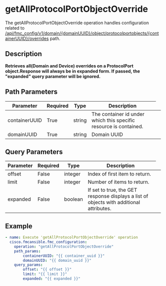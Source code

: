 # getAllProtocolPortObjectOverride

The getAllProtocolPortObjectOverride operation handles configuration related to [/api/fmc_config/v1/domain/{domainUUID}/object/protocolportobjects/{containerUUID}/overrides](/paths//api/fmc_config/v1/domain/{domain_uuid}/object/protocolportobjects/{container_uuid}/overrides.md) path.&nbsp;
## Description
**Retrieves all(Domain and Device) overrides on a ProtocolPort object.Response will always be in expanded form. If passed, the "expanded" query parameter will be ignored.**

## Path Parameters
| Parameter | Required | Type | Description |
| --------- | -------- | ---- | ----------- |
| containerUUID | True | string <td colspan=3> The container id under which this specific resource is contained. |
| domainUUID | True | string <td colspan=3> Domain UUID |

## Query Parameters
| Parameter | Required | Type | Description |
| --------- | -------- | ---- | ----------- |
| offset | False | integer <td colspan=3> Index of first item to return. |
| limit | False | integer <td colspan=3> Number of items to return. |
| expanded | False | boolean <td colspan=3> If set to true, the GET response displays a list of objects with additional attributes. |

## Example
```yaml
- name: Execute 'getAllProtocolPortObjectOverride' operation
  cisco.fmcansible.fmc_configuration:
    operation: "getAllProtocolPortObjectOverride"
    path_params:
        containerUUID: "{{ container_uuid }}"
        domainUUID: "{{ domain_uuid }}"
    query_params:
        offset: "{{ offset }}"
        limit: "{{ limit }}"
        expanded: "{{ expanded }}"

```